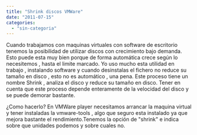 ```yaml
---
title: "Shrink discos VMWare"
date: "2011-07-15"
categories: 
  - "sin-categoria"
---
```


Cuando trabajamos con maquinas virtuales con software de escritorio tenemos la posibilidad de utilizar discos con crecimiento bajo demanda. Esto puede esta muy bien porque de forma automática crece según lo necesitemos , hasta el limite marcado. Yo uso mucho esta utilidad en trabajo , instalando software y cuando desinstalas el fichero no reduce su tamaño en disco , esto no es automático , una pena. Este proceso tiene un nombre Shrink , analiza el disco y reduce su tamaño en disco. Tener en cuenta que este proceso depende enteramente de la velocidad del disco y se puede demorar bastante.

¿Como hacerlo? En VMWare player necesitamos arrancar la maquina virtual y tener instaladas la vmware-tools , algo que seguro esta instalado ya que mejora bastante el rendimiento.Tenemos la opción de "shrink" e indica sobre que unidades podemos y sobre cuales no.
